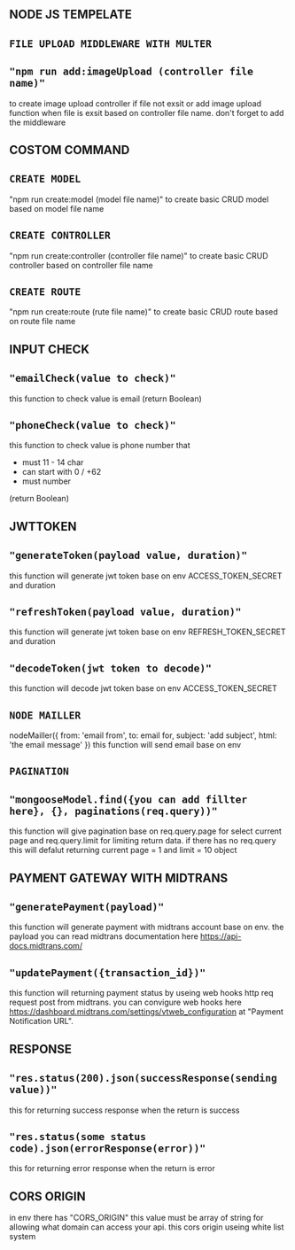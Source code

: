 ## **NODE JS TEMPELATE**

## **`FILE UPLOAD MIDDLEWARE WITH MULTER`**

## **`"npm run add:imageUpload (controller file name)"`**

to create image upload controller if file not exsit or add image upload function when file is exsit based on controller file name.
don't forget to add the middleware

## **COSTOM COMMAND**

## **`CREATE MODEL`**

"npm run create:model (model file name)"
to create basic CRUD model based on model file name

## **`CREATE CONTROLLER`**

"npm run create:controller (controller file name)"
to create basic CRUD controller based on controller file name

## **`CREATE ROUTE`**

"npm run create:route (rute file name)"
to create basic CRUD route based on route file name

## **INPUT CHECK**

## **`"emailCheck(value to check)"`**

this function to check value is email (return Boolean)

## **`"phoneCheck(value to check)"`**

this function to check value is phone number that

- must 11 - 14 char
- can start with 0 / +62
- must number

(return Boolean)

## **JWTTOKEN**

## **`"generateToken(payload value, duration)"`**

this function will generate jwt token base on env ACCESS_TOKEN_SECRET and duration

## **`"refreshToken(payload value, duration)"`**

this function will generate jwt token base on env REFRESH_TOKEN_SECRET and duration

## **`"decodeToken(jwt token to decode)"`**

this function will decode jwt token base on env ACCESS_TOKEN_SECRET

## **`NODE MAILLER`**

nodeMailler({
from: 'email from',
to: email for,
subject: 'add subject',
html: 'the email message'
})
this function will send email base on env

## **`PAGINATION`**

## **`"mongooseModel.find({you can add fillter here}, {}, paginations(req.query))"`**

this function will give pagination base on req.query.page for select current page and req.query.limit for limiting return data.
if there has no req.query this will defalut returning current page = 1 and limit = 10 object

## **PAYMENT GATEWAY WITH MIDTRANS**

## **`"generatePayment(payload)"`**

this function will generate payment with midtrans account base on env.
the payload you can read midtrans documentation here https://api-docs.midtrans.com/

## **`"updatePayment({transaction_id})"`**

this function will returning payment status by useing web hooks http req request post from midtrans.
you can convigure web hooks here https://dashboard.midtrans.com/settings/vtweb_configuration at "Payment Notification URL".

## **RESPONSE**

## **`"res.status(200).json(successResponse(sending value))"`**

this for returning success response when the return is success

## **`"res.status(some status code).json(errorResponse(error))"`**

this for returning error response when the return is error

## **CORS ORIGIN**

in env there has "CORS_ORIGIN" this value must be array of string for allowing what domain can access your api.
this cors origin useing white list system
